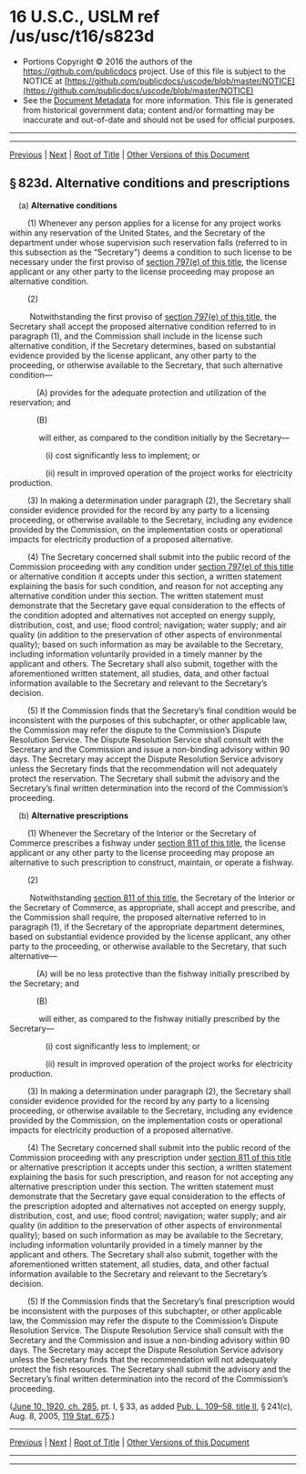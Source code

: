 ---
---

# 16 U.S.C., USLM ref /us/usc/t16/s823d

* Portions Copyright © 2016 the authors of the https://github.com/publicdocs project.
  Use of this file is subject to the NOTICE at [https://github.com/publicdocs/uscode/blob/master/NOTICE](https://github.com/publicdocs/uscode/blob/master/NOTICE)
* See the [Document Metadata](././../../../../..//README.md) for more information.
  This file is generated from historical government data; content and/or formatting may be inaccurate and out-of-date and should not be used for official purposes.

----------
----------

[Previous](./../../../../..//us/usc/t16/ch12/schI/m__us_usc_t16_s823c.md) | [Next](./../../../../..//us/usc/t16/ch12/schII/m__us_usc_t16_ch12_schII.md) | [Root of Title](./../../../../../) | [Other Versions of this Document](https://publicdocs.github.io/go/links?ns=uslm&ref=%2Fus%2Fusc%2Ft16%2Fs823d)

## § 823d. Alternative conditions and prescriptions

    (a) __Alternative conditions__ 

        (1) Whenever any person applies for a license for any project works within any reservation of the United States, and the Secretary of the department under whose supervision such reservation falls (referred to in this subsection as the “Secretary”) deems a condition to such license to be necessary under the first proviso of [section 797(e) of this title][/us/usc/t16/s797/e], the license applicant or any other party to the license proceeding may propose an alternative condition.

        (2)

         Notwithstanding the first proviso of [section 797(e) of this title][/us/usc/t16/s797/e], the Secretary shall accept the proposed alternative condition referred to in paragraph (1), and the Commission shall include in the license such alternative condition, if the Secretary determines, based on substantial evidence provided by the license applicant, any other party to the proceeding, or otherwise available to the Secretary, that such alternative condition—

            (A) provides for the adequate protection and utilization of the reservation; and

            (B)

             will either, as compared to the condition initially by the Secretary—

                (i) cost significantly less to implement; or

                (ii) result in improved operation of the project works for electricity production.

        (3) In making a determination under paragraph (2), the Secretary shall consider evidence provided for the record by any party to a licensing proceeding, or otherwise available to the Secretary, including any evidence provided by the Commission, on the implementation costs or operational impacts for electricity production of a proposed alternative.

        (4) The Secretary concerned shall submit into the public record of the Commission proceeding with any condition under [section 797(e) of this title][/us/usc/t16/s797/e] or alternative condition it accepts under this section, a written statement explaining the basis for such condition, and reason for not accepting any alternative condition under this section. The written statement must demonstrate that the Secretary gave equal consideration to the effects of the condition adopted and alternatives not accepted on energy supply, distribution, cost, and use; flood control; navigation; water supply; and air quality (in addition to the preservation of other aspects of environmental quality); based on such information as may be available to the Secretary, including information voluntarily provided in a timely manner by the applicant and others. The Secretary shall also submit, together with the aforementioned written statement, all studies, data, and other factual information available to the Secretary and relevant to the Secretary’s decision.

        (5) If the Commission finds that the Secretary’s final condition would be inconsistent with the purposes of this subchapter, or other applicable law, the Commission may refer the dispute to the Commission’s Dispute Resolution Service. The Dispute Resolution Service shall consult with the Secretary and the Commission and issue a non-binding advisory within 90 days. The Secretary may accept the Dispute Resolution Service advisory unless the Secretary finds that the recommendation will not adequately protect the reservation. The Secretary shall submit the advisory and the Secretary’s final written determination into the record of the Commission’s proceeding.

    (b) __Alternative prescriptions__ 

        (1) Whenever the Secretary of the Interior or the Secretary of Commerce prescribes a fishway under [section 811 of this title][/us/usc/t16/s811], the license applicant or any other party to the license proceeding may propose an alternative to such prescription to construct, maintain, or operate a fishway.

        (2)

         Notwithstanding [section 811 of this title][/us/usc/t16/s811], the Secretary of the Interior or the Secretary of Commerce, as appropriate, shall accept and prescribe, and the Commission shall require, the proposed alternative referred to in paragraph (1), if the Secretary of the appropriate department determines, based on substantial evidence provided by the license applicant, any other party to the proceeding, or otherwise available to the Secretary, that such alternative—

            (A) will be no less protective than the fishway initially prescribed by the Secretary; and

            (B)

             will either, as compared to the fishway initially prescribed by the Secretary—

                (i) cost significantly less to implement; or

                (ii) result in improved operation of the project works for electricity production.

        (3) In making a determination under paragraph (2), the Secretary shall consider evidence provided for the record by any party to a licensing proceeding, or otherwise available to the Secretary, including any evidence provided by the Commission, on the implementation costs or operational impacts for electricity production of a proposed alternative.

        (4) The Secretary concerned shall submit into the public record of the Commission proceeding with any prescription under [section 811 of this title][/us/usc/t16/s811] or alternative prescription it accepts under this section, a written statement explaining the basis for such prescription, and reason for not accepting any alternative prescription under this section. The written statement must demonstrate that the Secretary gave equal consideration to the effects of the prescription adopted and alternatives not accepted on energy supply, distribution, cost, and use; flood control; navigation; water supply; and air quality (in addition to the preservation of other aspects of environmental quality); based on such information as may be available to the Secretary, including information voluntarily provided in a timely manner by the applicant and others. The Secretary shall also submit, together with the aforementioned written statement, all studies, data, and other factual information available to the Secretary and relevant to the Secretary’s decision.

        (5) If the Commission finds that the Secretary’s final prescription would be inconsistent with the purposes of this subchapter, or other applicable law, the Commission may refer the dispute to the Commission’s Dispute Resolution Service. The Dispute Resolution Service shall consult with the Secretary and the Commission and issue a non-binding advisory within 90 days. The Secretary may accept the Dispute Resolution Service advisory unless the Secretary finds that the recommendation will not adequately protect the fish resources. The Secretary shall submit the advisory and the Secretary’s final written determination into the record of the Commission’s proceeding.

([June 10, 1920, ch. 285][/us/act/1920-06-10/ch285], pt. I, § 33, as added [Pub. L. 109–58, title II][/us/pl/109/58/tII], § 241(c), Aug. 8, 2005, [119 Stat. 675][/us/stat/119/675].)

----------

[Previous](./../../../../..//us/usc/t16/ch12/schI/m__us_usc_t16_s823c.md) | [Next](./../../../../..//us/usc/t16/ch12/schII/m__us_usc_t16_ch12_schII.md) | [Root of Title](./../../../../../) | [Other Versions of this Document](https://publicdocs.github.io/go/links?ns=uslm&ref=%2Fus%2Fusc%2Ft16%2Fs823d)

----------
----------

[/us/usc/t16/s797/e]: https://publicdocs.github.io/go/links?ns=uslm&ref=%2Fus%2Fusc%2Ft16%2Fs797%2Fe
[/us/usc/t16/s797/e]: https://publicdocs.github.io/go/links?ns=uslm&ref=%2Fus%2Fusc%2Ft16%2Fs797%2Fe
[/us/usc/t16/s797/e]: https://publicdocs.github.io/go/links?ns=uslm&ref=%2Fus%2Fusc%2Ft16%2Fs797%2Fe
[/us/usc/t16/s811]: https://publicdocs.github.io/go/links?ns=uslm&ref=%2Fus%2Fusc%2Ft16%2Fs811
[/us/usc/t16/s811]: https://publicdocs.github.io/go/links?ns=uslm&ref=%2Fus%2Fusc%2Ft16%2Fs811
[/us/usc/t16/s811]: https://publicdocs.github.io/go/links?ns=uslm&ref=%2Fus%2Fusc%2Ft16%2Fs811
[/us/act/1920-06-10/ch285]: https://publicdocs.github.io/go/links?ns=uslm&ref=%2Fus%2Fact%2F1920-06-10%2Fch285
[/us/pl/109/58/tII]: https://publicdocs.github.io/go/links?ns=uslm&ref=%2Fus%2Fpl%2F109%2F58%2FtII
[/us/stat/119/675]: https://publicdocs.github.io/go/links?ns=uslm&ref=%2Fus%2Fstat%2F119%2F675


